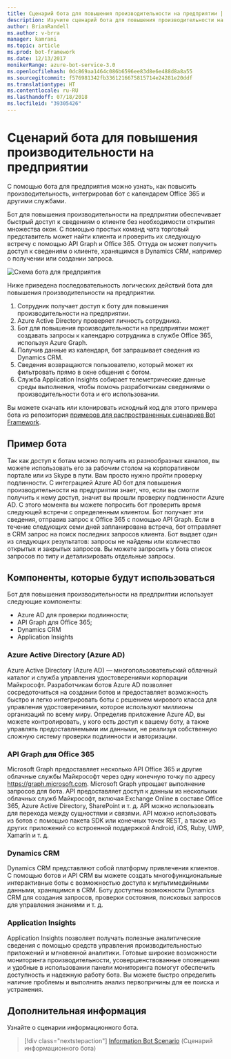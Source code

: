 ```yaml
---
title: Сценарий бота для повышения производительности на предприятии | Документация Майкрософт
description: Изучите сценарий бота для повышения производительности на предприятии с помощью Bot Framework.
author: BrianRandell
ms.author: v-brra
manager: kamrani
ms.topic: article
ms.prod: bot-framework
ms.date: 12/13/2017
monikerRange: azure-bot-service-3.0
ms.openlocfilehash: 0dc869aa1464c086b6596ee83d8e6e488d8a8a55
ms.sourcegitcommit: f576981342fb3361216675815714e24281e20ddf
ms.translationtype: HT
ms.contentlocale: ru-RU
ms.lasthandoff: 07/18/2018
ms.locfileid: "39305426"
---
```

# <a name="enterprise-productivity-bot-scenario"></a>Сценарий бота для повышения производительности на предприятии
С помощью бота для предприятия можно узнать, как повысить производительность, интегрировав бот с календарем Office 365 и другими службами.

Бот для повышения производительности на предприятии обеспечивает быстрый доступ к сведениям о клиенте без необходимости открытия множества окон. С помощью простых команд чата торговый представитель может найти клиента и проверить их следующую встречу с помощью API Graph и Office 365. Оттуда он может получить доступ к сведениям о клиенте, хранящимся в Dynamics CRM, например о получении или создании запроса.

![Схема бота для предприятия](~/media/scenarios/bot-service-scenario-enterprise-bot.png)

Ниже приведена последовательность логических действий бота для повышения производительности на предприятии.

1. Сотрудник получает доступ к боту для повышения производительности на предприятии.
2. Azure Active Directory проверяет личность сотрудника.
3. Бот для повышения производительности на предприятии может создавать запросы к календарю сотрудника в службе Office 365, используя Azure Graph.
4. Получив данные из календаря, бот запрашивает сведения из Dynamics CRM.
5. Сведения возвращаются пользователю, который может их фильтровать прямо в окне общения с ботом.
6. Служба Application Insights собирает телеметрические данные среды выполнения, чтобы помочь разработчикам сведениями о производительности бота и его использовании.

Вы можете скачать или клонировать исходный код для этого примера бота из репозитория [примеров для распространенных сценариев Bot Framework](https://aka.ms/bot/scenarios).

## <a name="sample-bot"></a>Пример бота
Так как доступ к ботам можно получить из разнообразных каналов, вы можете использовать его за рабочим столом на корпоративном портале или из Skype в пути. Вам просто нужно пройти проверку подлинности. С интеграцией Azure AD бот для повышения производительности на предприятии знает, что, если вы смогли получить к нему доступ, значит вы прошли проверку подлинности Azure AD. С этого момента вы можете попросить бот проверить время следующей встречи с определенным клиентом. Бот получает эти сведения, отправив запрос к Office 365 с помощью API Graph. Если в течение следующих семи дней запланирована встреча, бот отправляет в CRM запрос на поиск последних запросов клиента. Бот выдает один из следующих результатов: запросы не найдены или количество открытых и закрытых запросов. Вы можете запросить у бота список запросов по типу и детализировать отдельные запросы.

## <a name="components-youll-use"></a>Компоненты, которые будут использоваться
Бот для повышения производительности на предприятии использует следующие компоненты:
-   Azure AD для проверки подлинности;
-   API Graph для Office 365;
-   Dynamics CRM
-   Application Insights

### <a name="azure-active-directory-azure-ad"></a>Azure Active Directory (Azure AD)
Azure Active Directory (Azure AD) — многопользовательский облачный каталог и служба управления удостоверениями корпорации Майкрософт. Разработчикам ботов Azure AD позволяет сосредоточиться на создании ботов и предоставляет возможность быстро и легко интегрировать боты с решением мирового класса для управления удостоверениями, которое используют миллионы организаций по всему миру. Определив приложение Azure AD, вы можете контролировать, у кого есть доступ к вашему боту, а также управлять предоставляемыми им данными, не реализуя собственную сложную систему проверки подлинности и авторизации.

### <a name="graph-api-to-office-365"></a>API Graph для Office 365
Microsoft Graph предоставляет несколько API Office 365 и другие облачные службы Майкрософт через одну конечную точку по адресу https://graph.microsoft.com. Microsoft Graph упрощает выполнение запросов для бота. API предоставляет доступ к данным из нескольких облачных служб Майкрософт, включая Exchange Online в составе Office 365, Azure Active Directory, SharePoint и т. д. API можно использовать для перехода между сущностями и связями. API можно использовать из ботов с помощью пакета SDK или конечных точек REST, а также из других приложений со встроенной поддержкой Android, iOS, Ruby, UWP, Xamarin и т. д.

### <a name="dynamics-crm"></a>Dynamics CRM
Dynamics CRM представляют собой платформу привлечения клиентов. С помощью ботов и API CRM вы можете создать многофункциональные интерактивные боты с возможностью доступа к мультимедийными данными, хранящимся в CRM. Боту доступны возможности Dynamics CRM для создания запросов, проверки состояния, поисковых запросов для управления знаниями и т. д.

### <a name="application-insights"></a>Application Insights
Application Insights позволяет получать полезные аналитические сведения с помощью средств управления производительностью приложений и мгновенной аналитики. Готовые широкие возможности мониторинга производительности, усовершенствованные оповещения и удобные в использовании панели мониторинга помогут обеспечить доступность и надежную работу бота. Вы можете быстро определить наличие проблемы и выполнить анализ первопричины для ее поиска и устранения.

## <a name="next-steps"></a>Дополнительная информация
Узнайте о сценарии информационного бота.

> [!div class="nextstepaction"]
> [Information Bot Scenario](bot-service-scenario-informational.md) (Сценарий информационного бота)
